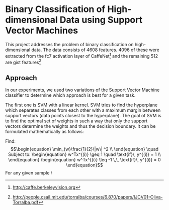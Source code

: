 # Binary Classification of High-dimensional Data using Support Vector Machines

This project addresses the problem of binary classification on high-dimensional data. The data consists of 4608 features. 4096 of these were extracted from the fc7 activation layer of CaffeNet[^1] and the remaining 512 are gist features[^2]

## Approach
In our experiments, we used two variations of the Support Vector Machine classifier to determine which approach is best for a given task.

The first one is SVM with a linear kernel. SVM tries to find the hyperplane which separates classes from each other with a maximum margin between support vectors (data points closest to the hyperplane). The goal of SVM is to find the optimal set of weights in such a way that only the support vectors determine the weights and thus the decision boundary. It can be formulated mathematically as follows:

Find:
$$\begin{equation}
\min_{w}\frac{1}{2}\|w\| ^2 \\
\end{equation}
\quad Subject to:
\begin{equation}
w^Tx^{(i)} \geq 1 \quad \text{if}\, y^{(i)} = 1 \\
\end{equation}
\begin{equation}
w^Tx^{(i)} \leq -1 \,\, \text{if}\, y^{(i)} = 0
\end{equation}$$
For any given sample $i$


[^1]: http://caffe.berkeleyvision.org
[^2]: http://people.csail.mit.edu/torralba/courses/6.870/papers/IJCV01-Oliva-Torralba.pdf

